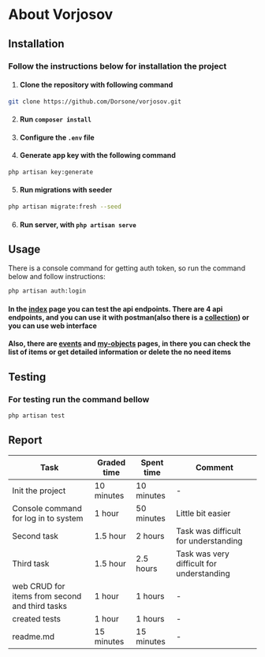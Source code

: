 # About Vorjosov

## Installation

### Follow the instructions below for installation the project

1) #### Clone the repository with following command

```bash
git clone https://github.com/Dorsone/vorjosov.git
```

2) #### Run ```composer install```
3) #### Configure the ```.env``` file
4) #### Generate app key with the following command

```bash
php artisan key:generate
```

5) #### Run migrations with seeder

```bash
php artisan migrate:fresh --seed
```

6) #### Run server, with ```php artisan serve```

## Usage

There is a console command for getting auth token, so run the command below and follow instructions:

```bash
php artisan auth:login
```

#### In the [index](http://127.0.0.1:8000/) page you can test the api endpoints. There are 4 api endpoints, and you can use it with postman(also there is a [collection](https://github.com/Dorsone/vorjosov/blob/master/vorjosov.postman_collection.json)) or you can use web interface

#### Also, there are [events](http://127.0.0.1:8000/events) and [my-objects](http://127.0.0.1:8000/objects) pages, in there you can check the list of items or get detailed information or delete the no need items

## Testing

### For testing run the command bellow

```bash
php artisan test
```

## Report

| Task                                           | Graded time | Spent time | Comment                                   |
|------------------------------------------------|-------------|------------|-------------------------------------------|
| Init the project                               | 10 minutes  | 10 minutes | -                                         |
| Console command for log in to system           | 1 hour      | 50 minutes | Little bit easier                         |
| Second task                                    | 1.5 hour    | 2 hours    | Task was difficult for understanding      |
| Third task                                     | 1.5 hour    | 2.5 hours  | Task was very difficult for understanding |
| web CRUD for items from second and third tasks | 1 hour      | 1 hours    | -                                         |
| created tests                                  | 1 hour      | 1 hours    | -                                         |
| readme.md                                      | 15 minutes  | 15 minutes | -                                         |
